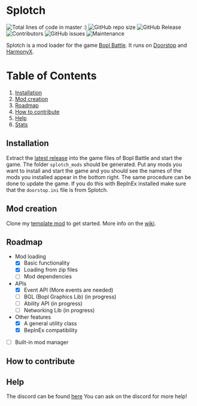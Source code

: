 # Splotch

![Total lines of code in master :)](https://tokei.rs/b1/github/commandblox/splotch?category=lines)
![GitHub repo size](https://img.shields.io/github/repo-size/commandblox/Splotch?style=plastic)
![GitHub Release](https://img.shields.io/github/v/release/commandblox/Splotch?style=plastic&label=latest%20release)
![Contributors](https://img.shields.io/badge/contributors-3-orange?style=plastic)
![GitHub issues](https://img.shields.io/github/issues/commandblox/splotch?style=plastic)
![Maintenance](https://img.shields.io/badge/maintenance-yes-brightgreen?style=plastic)

Splotch is a mod loader for the game [Bopl Battle](https://zapraygames.com/). It runs on [Doorstop](https://github.com/NeighTools/UnityDoorstop) and [HarmonyX](https://github.com/BepInEx/HarmonyX).

# Table of Contents
1. [Installation](#Installation)
2. [Mod creation](#Mod-creation)
3. [Roadmap](#Roadmap)
4. [How to contribute](#How-to-contribute)
5. [Help](#Help)
6. [Stats](#stats)


## Installation
Extract the [latest release](https://github.com/commandblox/Splotch/releases/latest) into the game files of Bopl Battle and start the game. The folder `splotch_mods` should be generated. Put any mods you want to install and start the game and you should see the names of the mods you installed appear in the bottom right. The same procedure can be done to update the game. If you do this with BepInEx installed make sure that the `doorstop.ini` file is from Splotch.

## Mod creation
Clone my [template mod](https://github.com/commandblox/Splotch-Mod-Template) to get started. More info on the [wiki](https://github.com/commandblox/Splotch/wiki/Mod-Development).

## Roadmap
 - Mod loading
   - [x] Basic functionality
   - [x] Loading from zip files
   - [ ] Mod dependencies
 - APIs
   - [x] Event API (More events are needed)
   - [ ] BGL (Bopl Graphics Lib) (in progress)
   - [ ] Ability API (in progress)
   - [ ] Networking Lib (in progress)
 - Other features
   - [x] A general utility class
   - [x] BepInEx compatibility
 - [ ] Built-in mod manager

## How to contribute

## Help
The discord can be found [here](https://discord.gg/official-bopl-battle-modding-comunity-1175164882388275310)
You can ask on the discord for more help!
